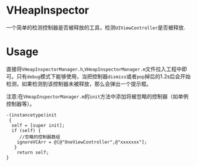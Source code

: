 # VHeapInspector
一个简单的检测控制器是否被释放的工具，检测`UIViewController`是否被释放.

# Usage

直接将`VHeapInspectorManager.h`,`VHeapInspectorManager.m`文件拉入工程中即可。只有`debug`模式下能够使用，当把控制器`dismiss`或者`pop`掉后的1.2s后会开始检测，如果检测到该控制器未被释放，那么会弹出一个提示框。


注意:在`VHeapInspectorManager.m`的`init`方法中添加将被忽略的控制器（如单例控制器等）。

    -(instancetype)init
     {
      self = [super init];
      if (self) {
         //忽略的控制器数组
        ignoreVCArr = @[@"OneViewController",@"xxxxxxx"];
       }
        return self;
    }


 


